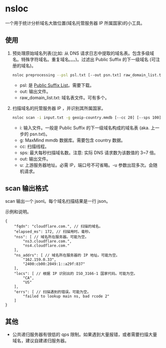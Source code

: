 # nsloc

一个用于统计分析域名大致位置(域名托管服务器 IP 所属国家)的小工具。

## 使用

1. 预处理原始域名列表(比如: 从 DNS 请求日志中提取的域名表。包含多级域名。特殊字符域名。重复域名。。。)。过滤出 Public Suffix 的下一级域名 (可注册的域名)。

    ```sh
    nsloc preprocessing --psl psl.txt [--out psn.txt] raw_domain_list.txt ...
    ```

    - psl: 是 [Public Suffix List](https://publicsuffix.org/list/public_suffix_list.dat)。需要下载。
    - out: 输出文件。
    - raw_domain_list.txt: 域名表文件。可有多个。

2. 扫描域名的托管服务器 IP ，并识别其所属国家。

    ```sh
    nsloc scan -i input.txt -g geoip-country.mmdb [--cc 20] [--sps 100] [--out out.jsonl] [-u 8.8.8.8:53]
    ```

    - i: 输入文件。一般是 Public Suffix 的下一级域名构成的域名表 (aka. 上一步的 psn.txt)。
    - g: MaxMind mmdb 数据库。需要包含 country 数据。
    - cc: 扫描线程。
    - sps: 最大每秒扫描域名数。注意: 实际 DNS 请求数为该数值的 3~7 倍。
    - out: 输出文件。
    - u: 上游服务器地址。必需 IP，端口号不可省略。-u 参数出现多次。会随机请求。

## scan 输出格式

scan 输出一个 jsonl。每个域名扫描结果是一行 json。

示例和说明。

```jsonc
{
    "fqdn": "cloudflare.com.", // 扫描的域名。
    "elapsed_ms": 172, // 扫描用时。毫秒。
    "nss": [ // 域名所在服务器。可能为空。
        "ns3.cloudflare.com.",
        "ns4.cloudflare.com."
    ],
    "ns_addrs": [ // 域名所在服务器的 IP 地址。可能为空。
        "162.159.0.33",
        "2400:cb00:2049:1::a29f:837"
    ],
    "locs": [ // 根据 IP 识别出的 ISO_3166-1 国家代码。可能为空。
        "CA",
        "US"
    ],
    "errs": [ // 扫描遇到的错误。可能为空。
        "failed to lookup main ns, bad rcode 2"
    ]
}
```

## 其他

- 公共递归服务器有很低的 qps 限制。如果遇到大量报错，或者需要扫描大量域名，建议自建递归服务器。
